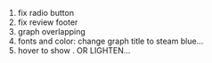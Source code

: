 1. fix radio button
2. fix review footer
3. graph overlapping
4. fonts and color: change graph title to steam blue...
5. hover to show . OR LIGHTEN...
